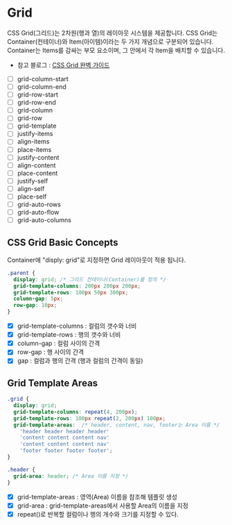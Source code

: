 # Grid

CSS Grid(그리드)는 2차원(행과 열)의 레이아웃 시스템을 제공합니다.
CSS Grid는 Container(컨테이너)와 Item(아이템)이라는 두 가지 개념으로 구분되어 있습니다.
Container는 Items를 감싸는 부모 요소이며, 그 안에서 각 Item을 배치할 수 있습니다.

- 참고 블로그 : [CSS Grid 완벽 가이드](https://heropy.blog/2019/08/17/css-grid/)

- [ ] grid-column-start
- [ ] grid-column-end
- [ ] grid-row-start
- [ ] grid-row-end
- [ ] grid-column
- [ ] grid-row
- [ ] grid-template
- [ ] justify-items
- [ ] align-items
- [ ] place-items
- [ ] justify-content
- [ ] align-content
- [ ] place-content
- [ ] justify-self
- [ ] align-self
- [ ] place-self
- [ ] grid-auto-rows
- [ ] grid-auto-flow
- [ ] grid-auto-columns

## CSS Grid Basic Concepts

Container에 "disply: grid"로 지정하면 Grid 레이아웃이 적용 됩니다.

```css
.parent {
  display: grid; /* 그리드 컨테이너(Container)를 정의 */
  grid-template-columns: 200px 200px 200px;
  grid-template-rows: 100px 50px 300px;
  column-gap: 5px;
  row-gap: 10px;
}
```

- [x] grid-template-columns : 컬럼의 갯수와 너비
- [x] grid-template-rows : 행의 갯수와 너비
- [x] column-gap : 컬럼 사이의 간격
- [x] row-gap : 행 사이의 간격
- [x] gap : 컬럼과 행의 간격 (행과 컬럼의 간격이 동일)

## Grid Template Areas

```css
.grid {
  display: grid;
  grid-template-columns: repeat(4, 200px);
  grid-template-rows: 100px repeat(2, 200px) 100px;
  grid-template-areas:  /* header, content, nav, footer는 Area 이름 */
    'header header header header'
    'content content content nav'
    'content content content nav'
    'footer footer footer footer';
}

.header {
  grid-area: header; /* Area 이름 지정 */
}
```

- [x] grid-template-areas : 영역(Area) 이름을 참조해 템플릿 생성
- [x] grid-area : grid-template-areas에서 사용할 Area의 이름을 지정
- [x] repeat()로 반복할 컬럼이나 행의 개수와 크기를 지정할 수 있다.

